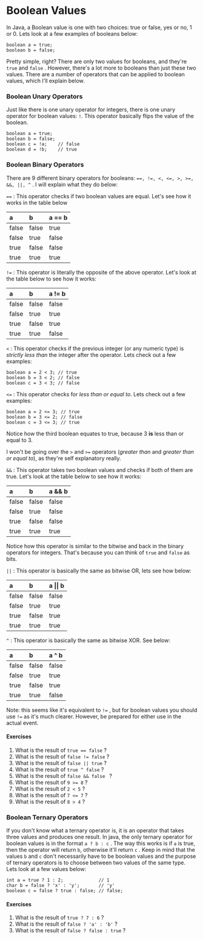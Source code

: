 # Boolean Values

In Java, a Boolean value is one with two choices: true or false, yes or no, 1 or 0. Lets look at a few examples of booleans below:

```
boolean a = true;
boolean b = false;
```

Pretty simple, right? There are only two values for booleans, and they're `true` and `false` . However, there's a lot more to booleans than just these two values. There are a number of operators that can be applied to boolean values, which I'll explain below.

### Boolean Unary Operators

Just like there is one unary operator for integers, there is one unary operator for boolean values: `!`. This operator basically flips the value of the boolean.

```
boolean a = true;
boolean b = false;
boolean c = !a;    // false
boolean d = !b;    // true
```

### Boolean Binary Operators

There are 9 different binary operators for booleans: `==, !=, <, <=, >, >=, &&, ||, ^` . I will explain what they do below:

`==` : This operator checks if two boolean values are equal. Let's see how it works in the table below

| a | b | a == b |
| :--- | :--- | :--- |
| false | false | true |
| false | true | false |
| true | false | false |
| true | true | true |

`!=` : This operator is literally the opposite of the above operator. Let's look at the table below to see how it works:

| a | b | a != b |
| :--- | :--- | :--- |
| false | false | false |
| false | true | true |
| true | false | true |
| true | true | false |

`<` : This operator checks if the previous integer \(or any numeric type\) is _strictly less than_ the integer after the operator. Lets check out a few examples:

```
boolean a = 2 < 3; // true
boolean b = 3 < 2; // false
boolean c = 3 < 3; // false
```

`<=` : This operator checks for _less than or equal to_. Lets check out a few examples:

```
boolean a = 2 <= 3; // true
boolean b = 3 <= 2; // false
boolean c = 3 <= 3; // true
```

Notice how the third boolean equates to true, because 3 **is** less than or equal to 3.

I won't be going over the `>` and `>=` operators \(_greater than_ and _greater than or equal to_\), as they're self explanatory really.

`&&` : This operator takes two boolean values and checks if both of them are true. Let's look at the table below to see how it works:

| a | b | a && b |
| :--- | :--- | :--- |
| false | false | false |
| false | true | false |
| true | false | false |
| true | true | true |

Notice how this operator is similar to the bitwise and back in the binary operators for integers. That's because you can think of `true` and `false` as bits.

`||` : This operator is basically the same as bitwise OR, lets see how below:

| a | b | a \|\| b |
| :--- | :--- | :--- |
| false | false | false |
| false | true | true |
| true | false | true |
| true | true | true |

`^` : This operator is basically the same as bitwise XOR. See below:

| a | b | a ^ b |
| :--- | :--- | :--- |
| false | false | false |
| false | true | true |
| true | false | true |
| true | true | false |

Note: this seems like it's equivalent to `!=` , but for boolean values you should use `!=` as it's much clearer. However, be prepared for either use in the actual event. 

#### Exercises

1. What is the result of `true == false` ?
2. What is the result of `false != false` ?
3. What is the result of `false || true` ?
4. What is the result of `true ^ false` ?
5. What is the result of `false && false ` ?
6. What is the result of `9 >= 8` ?
7. What is the result of `2 < 5` ?
8. What is the result of `7 <= 7` ?
9. What is the result of `8 > 4` ?

### Boolean Ternary Operators

If you don't know what a ternary operator is, it is an operator that takes three values and produces one result. In java, the only ternary operator for boolean values is in the format `a ? b : c` .  The way this works is if `a` is true, then the operator will return `b`, otherwise it'll return `c` . Keep in mind that the values `b` and `c` don't necessarily have to be boolean values and the purpose of ternary operators is to choose between two values of the same type. Lets look at a few values below:

```
int a = true ? 1 : 2;             // 1
char b = false ? 'x' : 'y';       // 'y'
boolean c = false ? true : false; // false;
```

#### Exercises

1. What is the result of `true ? 7 : 6` ?
2. What is the result of `false ? 'a' : 'b'` ?
3. What is the result of `false ? false : true` ?

 

